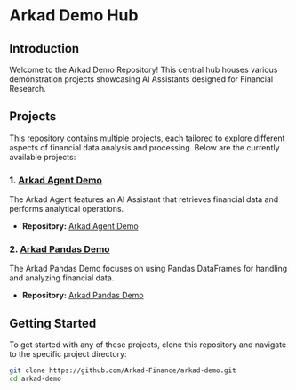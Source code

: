 # Arkad Demo Hub

## Introduction

Welcome to the Arkad Demo Repository! This central hub houses various demonstration projects showcasing AI Assistants designed for Financial Research.

## Projects

This repository contains multiple projects, each tailored to explore different aspects of financial data analysis and processing. Below are the currently available projects:

### 1. [Arkad Agent Demo](https://github.com/Arkad-Finance/arkad-demo/tree/main/arkad-agent-demo)

The Arkad Agent features an AI Assistant that retrieves financial data and performs analytical operations.

- **Repository:** [Arkad Agent Demo](./arkad-agent)

### 2. [Arkad Pandas Demo](https://github.com/Arkad-Finance/arkad-demo/tree/main/arkad-pandas-demo)

The Arkad Pandas Demo focuses on using Pandas DataFrames for handling and analyzing financial data.

- **Repository:** [Arkad Pandas Demo](./arkad-pandas-demo)

## Getting Started

To get started with any of these projects, clone this repository and navigate to the specific project directory:

```bash
git clone https://github.com/Arkad-Finance/arkad-demo.git
cd arkad-demo
```
